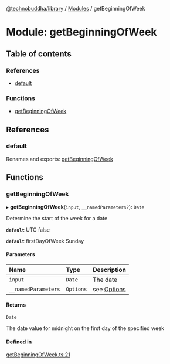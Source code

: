 [@technobuddha/library](../../README.md) / [Modules](../Modules.md) / getBeginningOfWeek

# Module: getBeginningOfWeek

## Table of contents

### References

- [default](getBeginningOfWeek.md#default)

### Functions

- [getBeginningOfWeek](getBeginningOfWeek.md#getbeginningofweek)

## References

### default

Renames and exports: [getBeginningOfWeek](getBeginningOfWeek.md#getbeginningofweek)

## Functions

### getBeginningOfWeek

▸ **getBeginningOfWeek**(`input`, `__namedParameters?`): `Date`

Determine the start of the week for a date

**`default`** UTC false

**`default`** firstDayOfWeek Sunday

#### Parameters

| Name | Type | Description |
| :------ | :------ | :------ |
| `input` | `Date` | The date |
| `__namedParameters` | `Options` | see [Options](almostEquals.md#options) |

#### Returns

`Date`

The date value for midnight on the first day of the specified week

#### Defined in

[getBeginningOfWeek.ts:21](../../src/getBeginningOfWeek.ts#L21)
